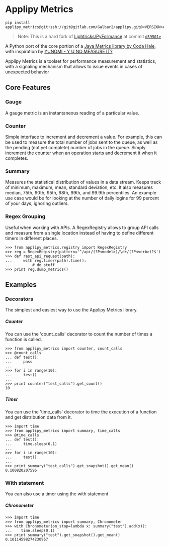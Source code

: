 # Applipy Metrics

    pip install applipy_metrics@git+ssh://git@gitlab.com/Galbar2/applipy.git@<VERSION>#subdirectory=applipy_metrics



> Note: This is a hard fork of
> [Lightricks/PyFormance](https://github.com/Lightricks/pyformance) at commit
> [`d59501e`](https://github.com/Lightricks/pyformance/commit/d59501ec06299b6af3b758f0ba9ce3f57bf6c73d)

A Python port of the core portion of a [Java Metrics library by Coda Hale](http://metrics.dropwizard.io/), with inspiration by [YUNOMI - Y U NO MEASURE IT?](https://github.com/richzeng/yunomi)

Applipy Metrics is a toolset for performance measurement and statistics, with a signaling mechanism that allows to issue events in cases of unexpected behavior

## Core Features

### Gauge
A gauge metric is an instantaneous reading of a particular value.

### Counter
Simple interface to increment and decrement a value. For example, this can be used to measure the total number of jobs sent to the queue, as well as the pending (not yet complete) number of jobs in the queue. Simply increment the counter when an operation starts and decrement it when it completes.

### Summary
Measures the statistical distribution of values in a data stream. Keeps track of minimum, maximum, mean, standard deviation, etc. It also measures median, 75th, 90th, 95th, 98th, 99th, and 99.9th percentiles. An example use case would be for looking at the number of daily logins for 99 percent of your days, ignoring outliers.

### Regex Grouping
Useful when working with APIs. A RegexRegistry allows to group API calls and measure from a single location instead of having to define different timers in different places.

    >>> from applipy_metrics.registry import RegexRegistry
    >>> reg = RegexRegistry(pattern='^/api/(?P<model>)/\d+/(?P<verb>)?$')
    >>> def rest_api_request(path):
    ...     with reg.timer(path).time():
    ...         # do stuff
    >>> print reg.dump_metrics()

## Examples

### Decorators
The simplest and easiest way to use the Applipy Metrics library.

##### Counter
You can use the 'count_calls' decorator to count the number of times a function is called.

    >>> from applipy_metrics import counter, count_calls
    >>> @count_calls
    ... def test():
    ...     pass
    ... 
    >>> for i in range(10):
    ...     test()
    ... 
    >>> print counter("test_calls").get_count()
    10

##### Timer
You can use the 'time_calls' decorator to time the execution of a function and get distribution data from it.

    >>> import time
    >>> from applipy_metrics import summary, time_calls
    >>> @time_calls
    ... def test():
    ...     time.sleep(0.1)
    ... 
    >>> for i in range(10):
    ...     test()
    ... 
    >>> print summary("test_calls").get_snapshot().get_mean()
    0.100820207596

### With statement
You can also use a timer using the with statement
##### Chronometer

    >>> import time
    >>> from applipy_metrics import summary, Chronometer
    >>> with Chronometer(on_stop=lambda x: summary("test").add(x)):
    ...    time.sleep(0.1)
    >>> print summary("test").get_snapshot().get_mean()
    0.10114598274230957
